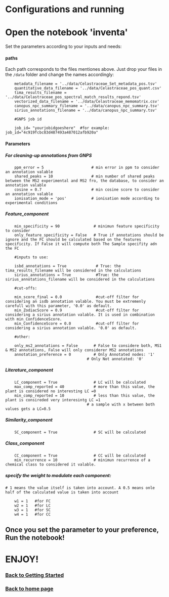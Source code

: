 <h1>Configurations and running</h1>

# Open the notebook 'inventa' 

Set the parameters according to your inputs and needs:

#### paths 

Each path corresponds to the files mentiones above. Just drop your files in the `/data` folder and change the names accordingly: 

```
    metadata_filename = '../data/Celastraceae_Set_metadata_pos.tsv'
    quantitative_data_filename = '../data/Celastraceae_pos_quant.csv'
    tima_results_filename = '../data/Celastraceae_pos_spectral_match_results_repond.tsv'
    vectorized_data_filename = '../data/Celastraceae_memomatrix.csv'
    canopus_npc_summary_filename = '../data/canopus_npc_summary.tsv'
    sirius_annotations_filename = '../data/canopus_npc_summary.tsv'

    #GNPS job id

    job_id= "yourjobidgoeshere"  #for example: job_id="4c919fcbc83d487493a487012afb920a"

```

#### Parameters


##### For cleaning-up annotations from GNPS 

```
    ppm_error = 5                     # min error in ppm to consider an annotation valable
    shared_peaks = 10                 # min number of shared peaks between the MS2 experimental and MS2 fro, the database, to consider an annotation valable
    cosine = 0.7                      # min cosine score to consider an annotation valable
    ionisation_mode = 'pos'           # ionisation mode according to experimental conditions
```

##### Feature_component

```
    min_specificity = 90               # minimun feature specificity to consider
    only_feature_specificity = False   # True if annotations should be ignore and the FC should be calculated based on the features specificity. If False it will compute both The Sample specifity adn the FC

    #inputs to use: 

    isbd_annotations = True             # True: the tima_results_filename will be considered in the calculations
    sirius_annotations = True           #True: the sirius_annotations_filename will be considered in the calculations

    #cut-offs: 

    min_score_final = 0.0               #cut-off filter for considering an isdb annotation valable. You must be extremenly carefull with this parameter, '0.0' as default.
    min_ZodiacScore = 0.9               #cut-off filter for considering a sirius annotation valable. It is used in combination with min_ConfidenceScore.
    min_ConfidenceScore = 0.0           #cut-off filter for considering a sirius annotation valable. '0.0' as default.

    #other: 

    only_ms2_annotations = False       # False to considere both, MS1 & MS2 annotations, False will only considerer MS2 annotations
    annotation_preference = 0          # Only Annotated nodes: '1' 
                                    # Only Not annotated: '0'
```

##### Literature_component

```
    LC_component = True                # LC will be calculated
    max_comp_reported = 40             # more than this value, the plant is considered no interesting LC =0
    min_comp_reported = 10             # less than this value, the plant is consireded very interesintg LC =1
                                    # a sample with x between both values gets a LC=0.5
```
##### Similarity_component

```
    SC_component = True                # SC will be calculated

```

##### Class_component

```
    CC_component = True                # CC will be calculated
    min_recurrence = 10                # minimun recurrence of a chemical class to considered it valable.
```

##### specify the weight to modulate each component:

    # 1 means the value itself is taken into account. A 0.5 means onle half of the calculated value is taken into account

```
    w1 = 1   #for FC        
    w2 = 1   #for LC
    w3 = 1   #for SC
    w4 = 1   #for CC
```


## Once you set the parameter to your preference, Run the notebook!

# ENJOY! 


### [Back to Getting Started](getting-started.md)
### [Back to home page](index.md)


